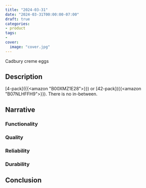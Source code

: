 ```yaml
---
title: "2024-03-31"
date: "2024-03-31T00:00:00-07:00"
draft: true
categories:
- product
tags:
- 
cover:
  image: "cover.jpg"
---
```

Cadbury creme eggs
<!--more-->
## Description
[4-pack]({{<amazon "B00XMZ1E28">}}) or [42-pack]({{<amazon "B07NLHFFH9">}}). There is no in-between.
## Narrative

### Functionality

### Quality

### Reliability

### Durability

## Conclusion
